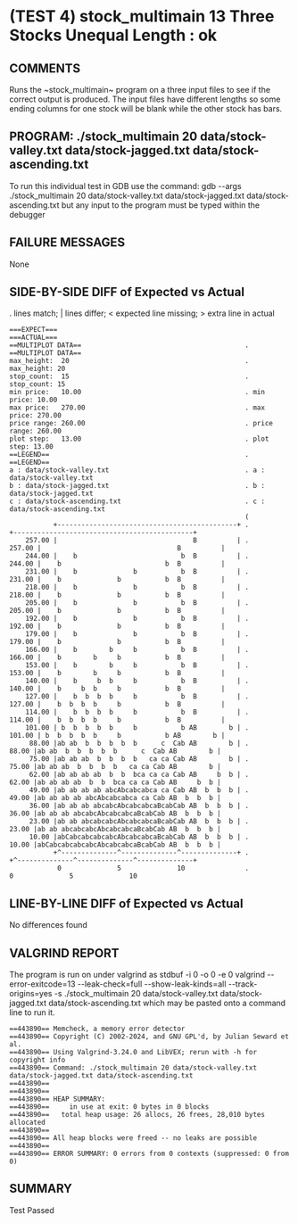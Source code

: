 (TEST 4) stock_multimain 13 Three Stocks Unequal Length : ok
============================================================

COMMENTS
--------
Runs the ~stock_multimain~ program on a three input files to see if
the correct output is produced. The input files have different lengths
so some ending columns for one stock will be blank while the other
stock has bars.

PROGRAM: ./stock_multimain 20 data/stock-valley.txt data/stock-jagged.txt data/stock-ascending.txt
--------------------------------------------------------------------------------------------------
To run this individual test in GDB use the command:
  gdb --args ./stock_multimain 20 data/stock-valley.txt data/stock-jagged.txt data/stock-ascending.txt
but any input to the program must be typed within the debugger

FAILURE MESSAGES
----------------
None

SIDE-BY-SIDE DIFF of Expected vs Actual
---------------------------------------
. lines match; | lines differ; < expected line missing; > extra line in actual

```sdiff
===EXPECT===                                                 ===ACTUAL===
==MULTIPLOT DATA==                                         . ==MULTIPLOT DATA==
max_height:  20                                            . max_height: 20
stop_count:  15                                            . stop_count: 15
min price:   10.00                                         . min price: 10.00
max price:   270.00                                        . max price: 270.00
price range: 260.00                                        . price range: 260.00
plot step:   13.00                                         . plot step: 13.00
==LEGEND==                                                 . ==LEGEND==
a : data/stock-valley.txt                                  . a : data/stock-valley.txt
b : data/stock-jagged.txt                                  . b : data/stock-jagged.txt
c : data/stock-ascending.txt                               . c : data/stock-ascending.txt
                                                           ( 
           +---------------------------------------------+ .            +---------------------------------------------+
    257.00 |                                  B          | .     257.00 |                                  B          |
    244.00 |    b                          b  B          | .     244.00 |    b                          b  B          |
    231.00 |    b              b           b  B          | .     231.00 |    b              b           b  B          |
    218.00 |    b              b           b  B          | .     218.00 |    b              b           b  B          |
    205.00 |    b              b           b  B          | .     205.00 |    b              b           b  B          |
    192.00 |    b              b           b  B          | .     192.00 |    b              b           b  B          |
    179.00 |    b              b           b  B          | .     179.00 |    b              b           b  B          |
    166.00 |    b        b     b           b  B          | .     166.00 |    b        b     b           b  B          |
    153.00 |    b        b     b           b  B          | .     153.00 |    b        b     b           b  B          |
    140.00 |    b     b  b     b           b  B          | .     140.00 |    b     b  b     b           b  B          |
    127.00 |    b  b  b  b     b           b  B          | .     127.00 |    b  b  b  b     b           b  B          |
    114.00 |    b  b  b  b     b           b  B          | .     114.00 |    b  b  b  b     b           b  B          |
    101.00 | b  b  b  b  b     b           b AB        b | .     101.00 | b  b  b  b  b     b           b AB        b |
     88.00 |ab ab  b  b  b  b  b      c  Cab AB        b | .      88.00 |ab ab  b  b  b  b  b      c  Cab AB        b |
     75.00 |ab ab ab  b  b  b  b   ca ca Cab AB        b | .      75.00 |ab ab ab  b  b  b  b   ca ca Cab AB        b |
     62.00 |ab ab ab ab  b  b  bca ca ca Cab AB     b  b | .      62.00 |ab ab ab ab  b  b  bca ca ca Cab AB     b  b |
     49.00 |ab ab ab ab abcAbcabcabca ca Cab AB  b  b  b | .      49.00 |ab ab ab ab abcAbcabcabca ca Cab AB  b  b  b |
     36.00 |ab ab ab abcabcAbcabcabcaBcabCab AB  b  b  b | .      36.00 |ab ab ab abcabcAbcabcabcaBcabCab AB  b  b  b |
     23.00 |ab ab abcabcabcAbcabcabcaBcabCab AB  b  b  b | .      23.00 |ab ab abcabcabcAbcabcabcaBcabCab AB  b  b  b |
     10.00 |abCabcabcabcabcAbcabcabcaBcabCab AB  b  b  b | .      10.00 |abCabcabcabcabcAbcabcabcaBcabCab AB  b  b  b |
           +^--------------^--------------^--------------+ .            +^--------------^--------------^--------------+
            0              5              10               .             0              5              10             

```

LINE-BY-LINE DIFF of Expected vs Actual
---------------------------------------
No differences found

VALGRIND REPORT
---------------
The program is run on under valgrind as
  stdbuf -i 0 -o 0 -e 0 valgrind --error-exitcode=13 --leak-check=full --show-leak-kinds=all --track-origins=yes -s ./stock_multimain 20 data/stock-valley.txt data/stock-jagged.txt data/stock-ascending.txt
which may be pasted onto a command line to run it.

```
==443890== Memcheck, a memory error detector
==443890== Copyright (C) 2002-2024, and GNU GPL'd, by Julian Seward et al.
==443890== Using Valgrind-3.24.0 and LibVEX; rerun with -h for copyright info
==443890== Command: ./stock_multimain 20 data/stock-valley.txt data/stock-jagged.txt data/stock-ascending.txt
==443890== 
==443890== 
==443890== HEAP SUMMARY:
==443890==     in use at exit: 0 bytes in 0 blocks
==443890==   total heap usage: 26 allocs, 26 frees, 28,010 bytes allocated
==443890== 
==443890== All heap blocks were freed -- no leaks are possible
==443890== 
==443890== ERROR SUMMARY: 0 errors from 0 contexts (suppressed: 0 from 0)
```

SUMMARY
-------
Test Passed
